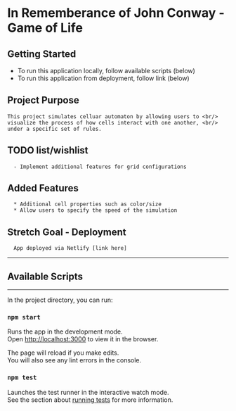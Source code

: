 # In Rememberance of John Conway - Game of Life

## Getting Started
- To run this application locally, follow available scripts (below)
- To run this application from deployment, follow link (below)


## Project Purpose
```
This project simulates celluar automaton by allowing users to <br/> 
visualize the process of how cells interact with one another, <br/>
under a specific set of rules.
```

## TODO list/wishlist
```
  - Implement additional features for grid configurations
```

## Added Features

``` * Random cell configuration
  * Additional cell properties such as color/size
  * Allow users to specify the speed of the simulation
```

## Stretch Goal - Deployment

```
  App deployed via Netlify [link here]
```

---
## Available Scripts
---

In the project directory, you can run:

### `npm start`

Runs the app in the development mode.<br />
Open [http://localhost:3000](http://localhost:3000) to view it in the browser.

The page will reload if you make edits.<br />
You will also see any lint errors in the console.

### `npm test`

Launches the test runner in the interactive watch mode.<br />
See the section about [running tests](https://facebook.github.io/create-react-app/docs/running-tests) for more information.
